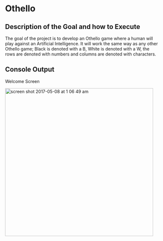 # Othello

## Description of the Goal and how to Execute

The goal of the project is to develop an Othello game where a human will play against an Artificial Intelligence. It will work the same way as any other Othello game; Black is denoted with a B, White is denoted with a W, the rows are denoted with numbers and columns are denoted with characters.

## Console Output

Welcome Screen

<img width="482" alt="screen shot 2017-05-08 at 1 06 49 am" src="https://cloud.githubusercontent.com/assets/9055394/25795741/92652b94-338b-11e7-91c5-21974e52c3e9.png">

